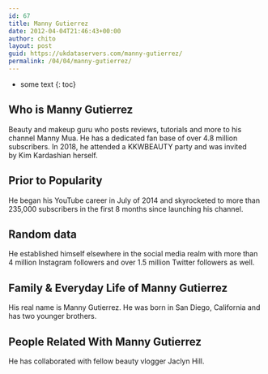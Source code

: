 ```yaml
---
id: 67
title: Manny Gutierrez
date: 2012-04-04T21:46:43+00:00
author: chito
layout: post
guid: https://ukdataservers.com/manny-gutierrez/
permalink: /04/04/manny-gutierrez/
---
```


* some text
{: toc}


## Who is  Manny Gutierrez
                  
                  
                  
Beauty and makeup guru who posts reviews, tutorials and more to his channel Manny Mua. He has a dedicated fan base of over 4.8 million subscribers. In 2018, he attended a KKWBEAUTY party and was invited by Kim Kardashian herself. 
                  
                
                
                
## Prior to Popularity 
                  
                  
                  
He began his YouTube career in July of 2014 and skyrocketed to more than 235,000 subscribers in the first 8 months since launching his channel. 
                  
                
                
                
## Random data 
                  
                  
                  
He established himself elsewhere in the social media realm with more than 4 million Instagram followers and over 1.5 million Twitter followers as well.
                  
                
                
                
## Family & Everyday Life of Manny Gutierrez
                  
                  
                  
His real name is Manny Gutierrez. He was born in San Diego, California and has two younger brothers.
                  
                
                
                
## People Related With  Manny Gutierrez
                  
                  
                  
He has collaborated with fellow beauty vlogger Jaclyn Hill.
                  
                
              
            
          
          
          
    
    
  
